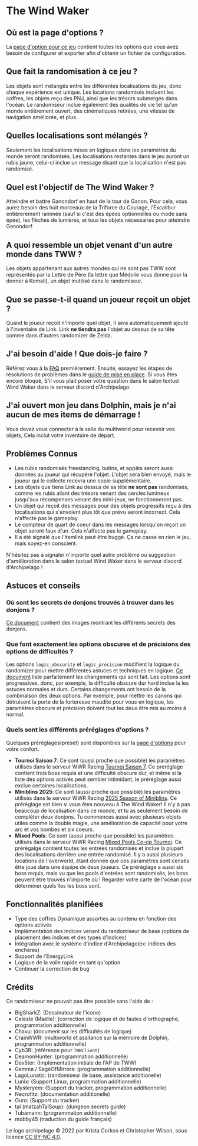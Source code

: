 # The Wind Waker

## Où est la page d'options ?

La [page d'option pour ce jeu](../player-options) contient toutes les options que vous avez besoin de configurer et exporter afin
d'obtenir un fichier de configuration.

## Que fait la randomisation à ce jeu ?

Les objets sont mélangés entre les différentes localisations du jeu, donc chaque expérience est unique. Les locations randomisés
incluent les coffres, les objets reçu des PNJ, ainsi que les trésors submergés dans l'océan. Le randomiseur inclue également des
qualités de vie tel qu'un monde entièrement ouvert, des cinématiques retirées, une vitesse de navigation améliorée, et plus.

## Quelles localisations sont mélangés ?

Seulement les localisations mises en logiques dans les paramètres du monde seront randomisés. Les localisations restantes dans le jeu auront un rubis jaune, 
celui-ci inclue un message disant que la localisation n'est pas randomisé.

## Quel est l'objectif de The Wind Waker ?

Atteindre et battre Ganondorf en haut de la tour de Ganon. Pour cela, vous aurez besoin des huit morceaux de la Triforce du Courage, l'Excalibur entièrerement ranimée 
(sauf si c'est des épées optionnelles ou mode sans épée), les flèches de lumières, et tous les objets nécessaires pour atteindre Ganondorf.

## A quoi ressemble un objet venant d'un autre monde dans TWW ?

Les objets appartenant aux autres mondes qui ne sont pas TWW sont représentés par la Lettre de Père (la lettre que Médolie vous donne pour la donner à
Komali), un objet inutilisé dans le randomiseur.

## Que se passe-t-il quand un joueur reçoit un objet ?

Quand le joueur reçoit n'importe quel objet, Il sera automatiquement ajouté à l'inventaire de Link. Link **ne tiendra pas** l'objet
au dessus de sa tête comme dans d'autres randomizer de Zelda.

## J'ai besoin d'aide ! Que dois-je faire ?

Référez vous à la [FAQ](https://lagolunatic.github.io/wwrando/faq/) premièrement. Ensuite, essayez les étapes de résolutions de problèmes dans le 
[guide de mise en place](/tutorial/The%20Wind%20Waker/setup/en). Si vous êtes encore bloqué, S'il vous plait poser votre question dans le salon textuel Wind Waker dans le
serveur discord d'Archipelago.

## J'ai ouvert mon jeu dans Dolphin, mais je n'ai aucun de mes items de démarrage !

Vous devez vous connecter à la salle du multiworld pour recevoir vos objets, Cela inclut votre inventaire de départ.

## Problèmes Connus

- Les rubis randomisés freestanding, butins, et appâts seront aussi données au joueur qui récupère l'objet. L'objet sera bien envoyé, 
  mais le joueur qui le collecte recevra une copie supplémentaire.
- Les objets que tiens Link au dessus de sa tête **ne sont pas** randomisés, comme les rubis allant des trésors venant des cercles lumineux jusqu'aux 
  récompenses venant des mini-jeux, ne fonctionneront pas.
- Un objet qui reçoit des messages pour des objets progressifs reçu à des localisations qui s'envoient plus tôt que prévu seront incorrect. Cela
  n'affecte pas le gameplay.
- Le compteur de quart de coeur dans les messages lorsqu'on reçoit un objet seront faux d'un. Cela n'affecte pas le gameplay.
- Il a été signalé que l'itemlink peut être buggé. Ça ne casse en rien le jeu, mais soyez-en conscient.

N'hésitez pas à signaler n'importe quel autre problème ou suggestion d'amélioration dans le salon textuel Wind Waker dans le
serveur discord d'Archipelago !

## Astuces et conseils

### Où sont les secrets de donjons trouvés à trouver dans les donjons ?

[Ce document](https://docs.google.com/document/d/1LrjGr6W9970XEA-pzl8OhwnqMqTbQaxCX--M-kdsLos/edit?usp=sharing) contient des images montrant les différents secrets des donjons.

### Que font exactement les options obscures et de précisions des options de difficultés ?

Les options `logic_obscurity` et `logic_precision` modifient la logique du randomizer pour mettre différentes astuces et techniques
en logique.
[Ce document](https://docs.google.com/spreadsheets/d/14ToE1SvNr9yRRqU4GK2qxIsuDUs9Edegik3wUbLtzH8/edit?usp=sharing)
liste parfaitement les changements qui sont fait. Les options sont progressives, donc, par exemple, la difficulté obscure dur hard inclue la
les astuces normales et durs. Certains changements ont besoin de la combinaison des deux options. Par exemple, pour mettre les canons qui détruisent la porte de la forteresse maudite pour vous en logique,  les paramètres obscure et précision doivent tout les deux être mis au moins à normal.

### Quels sont les différents préréglages d'options ?

Quelques préréglages(preset) sont disponibles sur la [page d'options](../player-options) pour votre confort.

- **Tournoi Saison 7**: Ce sont (aussi proche que possible) les paramètres utilisés dans le serveur WWR Racing
  [Tournoi Saison 7](https://docs.google.com/document/d/1mJj7an-DvpYilwNt-DdlFOy1fz5_NMZaPZvHeIekplc).
  Ce preréglage contient trois boss requis et une difficulté obscure dur, et même si la liste des options activés peut sembler intimidant, 
  le préréglage aussi exclue certaines localisations.
- **Miniblins 2025**: Ce sont (aussi proche que possible) les paramètres utilisés dans le serveur WWR Racing
  [2025 Season of Miniblins](https://docs.google.com/document/d/19vT68eU6PepD2BD2ZjR9ikElfqs8pXfqQucZ-TcscV8). Ce
  préréglage est bien si vous êtes nouveau à The Wind Waker! Il n'y a pas beaucoup de localisation dans ce monde, et tu as seulement besoin de compléter deux donjons.
  Tu commences aussi avec plusieurs objets utiles comme la double magie, une amélioration de capacité pour votre arc et vos bombes et six coeurs.
- **Mixed Pools**: Ce sont (aussi proche que possible) les paramètres utilisés dans le serveur WWR Racing
  [Mixed Pools Co-op Tournoi](https://docs.google.com/document/d/1YGPTtEgP978TIi0PUAD792OtZbE2jBQpI8XCAy63qpg). Ce
  prérégalge contient toutes les entrées randomisés et inclue la plupart des localisations derrière une entrée randomisé. Il y a aussi plusieurs
  locations de l'overworld, étant donnée que ces paramètres sont censés être joué dans une équipe de deux joueurs. Ce préréglage a aussi six
  boss requis, mais vu que les pools d'entrées sont randomisés, les boss peuvent être trouvés n'importe où ! Regarder votre carte de l'océan pour
  déterminer quels îles les boss sont.

## Fonctionnalités planifiées

- Type des coffres Dynamique assorties au contenu en fonction des options activés
- Implémentation des indices venant du randomiseur de base (options de placement des indices et des types d'indices)
- Intégration avec le système d'indice d'Archipelago(ex: indices des enchères)
- Support de l'EnergyLink
- Logique de la voile rapide en tant qu'option
- Continuer la correction de bug

## Crédits

Ce randomiseur ne pouvait pas être possible sans l'aide de :

- BigSharkZ: (Dessinateur de l'îcone)
- Celeste (Maëlle): (correction de logique et de fautes d'orthographe, programmation additionnelle)
- Chavu: (document sur les difficultés de logique)
- CrainWWR: (multiworld et assitance sur la mémoire de Dolphin, programmation additionnelle)
- Cyb3R: (référence pour `TWWClient`)
- DeamonHunter: (programmation additionnelle)
- Dev5ter: (Implémentation initiale de l'AP de TWW)
- Gamma / SageOfMirrors: (programmation additionnelle)
- LagoLunatic: (randomiseur de base, assistance additionelle)
- Lunix: (Support Linux, programmation additionnelle)
- Mysteryem: (Support du tracker, programmation additionnelle)
- Necrofitz: (documentation additionelle)
- Ouro: (Support du tracker)
- tal (matzahTalSoup): (dungeon secrets guide)
- Tubamann: (programmation additionnelle)
- mobby45 (traduction du guide français)

Le logo archipelago © 2022 par Krista Corkos et Christopher Wilson, sous licence
[CC BY-NC 4.0](http://creativecommons.org/licenses/by-nc/4.0/).
